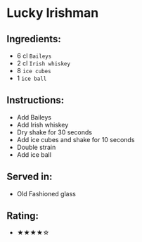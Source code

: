 # Lucky Irishman

## Ingredients:
- 6 cl `Baileys` <!-- - 5 cl `Baileys` -->
- 2 cl `Irish whiskey` <!-- - 1 cl `Irish whiskey` -->
- 8 `ice cubes`
- 1 `ice ball`

## Instructions:
- Add Baileys
- Add Irish whiskey
- Dry shake for 30 seconds
- Add ice cubes and shake for 10 seconds
- Double strain
- Add ice ball

## Served in:
- Old Fashioned glass

## Rating:
- ★★★★☆